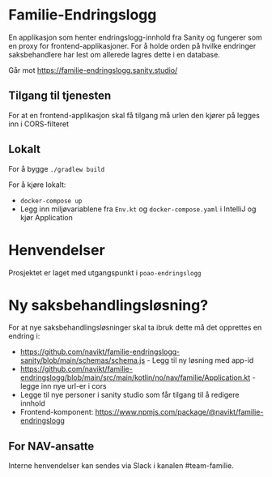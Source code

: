 # Familie-Endringslogg

En applikasjon som henter endringslogg-innhold fra Sanity og fungerer som en proxy for frontend-applikasjoner.
For å holde orden på hvilke endringer saksbehandlere har lest om allerede lagres dette i en database.

Går mot https://familie-endringslogg.sanity.studio/

## Tilgang til tjenesten
For at en frontend-applikasjon skal få tilgang må urlen den kjører på legges inn i CORS-filteret

## Lokalt
For å bygge
`./gradlew build`

For å kjøre lokalt:
- `docker-compose up`
- Legg inn miljøvariablene fra `Env.kt` og `docker-compose.yaml` i IntelliJ og kjør Application 

# Henvendelser

Prosjektet er laget med utgangspunkt i `poao-endringslogg`

# Ny saksbehandlingsløsning?
For at nye saksbehandlingsløsninger skal ta ibruk dette må det opprettes en endring i:
- https://github.com/navikt/familie-endringslogg-sanity/blob/main/schemas/schema.js - Legg til ny løsning med app-id
- https://github.com/navikt/familie-endringslogg/blob/main/src/main/kotlin/no/nav/familie/Application.kt - legge inn nye url-er i cors
- Legge til nye personer i sanity studio som får tilgang til å redigere innhold
- Frontend-komponent: https://www.npmjs.com/package/@navikt/familie-endringslogg

## For NAV-ansatte

Interne henvendelser kan sendes via Slack i kanalen #team-familie.
